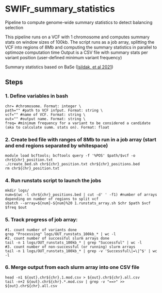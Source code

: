 # SWIFr_summary_statistics
Pipeline to compute genome-wide summary statistics to detect balancing selection

This pipeline runs on a VCF with 1 chromosome and computes summary stats on window sizes of 100kb.
The script runs as a job array, splitting the VCF into regions of 8Mb and computing the summary statistics in parallel to optimoze computation time 
Output is a CSV file with summary stats per variant position (user-defined minimum variant frequency)

Summary statistics based on BaSe ([Isildak, et al 2021](https://onlinelibrary.wiley.com/doi/10.1111/1755-0998.13379))

## Steps

### 1.  Define variables in bash
```
chr= #chromosome. Format: integer \
path="" #path to VCF infput. Format: string \
vcf="" #name of VCF. Format: string \
out="" #output name. Format: string \
freq= #minimum frequency for a variant to be considered a candidate (aka to calculate summ. stats on). Format: float
```

### 2. Create bed file with ranges of 8Mb to run in a job array (start and end regions separated by whitespace)
```
module load bcftools; bcftools query -f '%POS' $path/$vcf -o chr${chr}_position.txt
./create_bed.sh chr${chr}_position.txt chr${chr}_positions.bed
rm chr${chr}_position.txt
```

### 4. Run runstats script to launch the jobs
```
mkdir logs/
num=$(wc -l chr${chr}_positions.bed | cut -d' ' -f1) #number of arrays depending on number of regions to split vcf
sbatch --array=${num}-${num}%20 1.runstats_array.sh $chr $path $vcf $freq $out
```

### 5. Track progress of job array: 
```
#1. count number of variants done
grep "Processing" logs/OUT_runstats_100kb_* | wc -l 
#2. count number of successful slurm arrays done
tail -n 1 logs/OUT_runstats_100kb_* | grep "Successful" | wc -l 
#3. count number of non-successful (or running) slurm arrays
tail -n 1 logs/OUT_runstats_100kb_* | grep -v 'Successful\|=\|^$' | wc -l
```

### 6. Merge output from each slurm array into one CSV file
```
head -n1 ${out}.chr${chr}.1.mod.csv > ${out}.chr${chr}.all.csv
tail -n+2 ${out}.chr${chr}.*.mod.csv | grep -v "==>" >> ${out}.chr${chr}.all.csv
```
